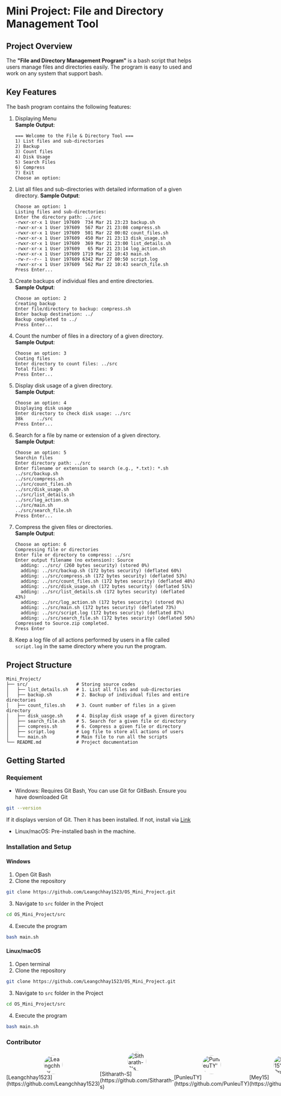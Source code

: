 # Mini Project: File and Directory Management Tool
## Project Overview
The **"File and Directory Management Program"** is a bash script that helps users manage files and directories easily. The program is easy to used and work on any system that support bash.

## Key Features
The bash program contains the following features:
1. Displaying Menu <br>
   **Sample Output**:
   ```plaintext
   === Welcome to the File & Directory Tool ===
   1) List files and sub-directories
   2) Backup
   3) Count files
   4) Disk Usage
   5) Search Files
   6) Compress
   7) Exit
   Choose an option: 
   ```
2. List all files and sub-directories with detailed information of a given directory.
   **Sample Output**:
   ```plaintext
   Choose an option: 1
   Listing files and sub-directories:
   Enter the directory path: ../src
   -rwxr-xr-x 1 User 197609  734 Mar 21 23:23 backup.sh
   -rwxr-xr-x 1 User 197609  567 Mar 21 23:08 compress.sh
   -rwxr-xr-x 1 User 197609  501 Mar 22 00:02 count_files.sh
   -rwxr-xr-x 1 User 197609  450 Mar 21 23:13 disk_usage.sh
   -rwxr-xr-x 1 User 197609  369 Mar 21 23:00 list_details.sh
   -rwxr-xr-x 1 User 197609   65 Mar 21 23:14 log_action.sh
   -rwxr-xr-x 1 User 197609 1719 Mar 22 10:43 main.sh
   -rw-r--r-- 1 User 197609 6342 Mar 27 00:50 script.log
   -rwxr-xr-x 1 User 197609  562 Mar 22 10:43 search_file.sh
   Press Enter...
   ```
3. Create backups of individual files and entire directories. <br>
   **Sample Output**:
   ```plaintext
   Choose an option: 2
   Creating backup
   Enter file/directory to backup: compress.sh
   Enter backup destination: ../
   Backup completed to ../
   Press Enter...
   ```
4. Count the number of files in a directory of a given directory. <br>
   **Sample Output**:
   ```plaintext
   Choose an option: 3
   Couting files
   Enter directory to count files: ../src
   Total files: 9
   Press Enter...
   ```
5. Display disk usage of a given directory. <br>
   **Sample Output**:
   ```plaintext
   Choose an option: 4
   Displaying disk usage
   Enter directory to check disk usage: ../src
   38k     ../src
   Press Enter...
   ```
6. Search for a file by name or extension of a given directory. <br>
   **Sample Output**:
   ```plaintext
   Choose an option: 5
   Searchin files
   Enter directory path: ../src
   Enter filename or extension to search (e.g., *.txt): *.sh
   ../src/backup.sh
   ../src/compress.sh
   ../src/count_files.sh
   ../src/disk_usage.sh
   ../src/list_details.sh
   ../src/log_action.sh
   ../src/main.sh
   ../src/search_file.sh
   Press Enter...
   ```
7. Compress the given files or directories. <br>
   **Sample Output**:
   ```plaintext
   Choose an option: 6
   Compressing file or directories
   Enter file or directory to compress: ../src
   Enter output filename (no extension): Source
     adding: ../src/ (260 bytes security) (stored 0%)
     adding: ../src/backup.sh (172 bytes security) (deflated 60%)
     adding: ../src/compress.sh (172 bytes security) (deflated 53%)
     adding: ../src/count_files.sh (172 bytes security) (deflated 48%)
     adding: ../src/disk_usage.sh (172 bytes security) (deflated 51%)
     adding: ../src/list_details.sh (172 bytes security) (deflated 43%)
     adding: ../src/log_action.sh (172 bytes security) (stored 0%)
     adding: ../src/main.sh (172 bytes security) (deflated 73%)
     adding: ../src/script.log (172 bytes security) (deflated 87%)
     adding: ../src/search_file.sh (172 bytes security) (deflated 50%)
   Compressed to Source.zip completed.
   Press Enter
   ```
8. Keep a log file of all actions performed by users in a file called `script.log` in the same directory where you run the program.

## Project Structure
```plaintext
Mini_Project/
├── src/                  # Storing source codes
│   ├── list_details.sh   # 1. List all files and sub-directories
│   ├── backup.sh         # 2. Backup of individual files and entire directories
│   ├── count_files.sh    # 3. Count number of files in a given directory
│   ├── disk_uasge.sh     # 4. Display disk usage of a given directory
│   ├── search_file.sh    # 5. Search for a given file or directory
│   ├── compress.sh       # 6. Compress a given file or directory
│   ├── script.log        # Log file to store all actions of users
│   └── main.sh           # Main file to run all the scripts
└── README.md             # Project documentation
```

## Getting Started
### Requiement
- Windows: Requires Git Bash, You can use Git for GitBash. Ensure you have downloaded Git
```bash
git --version
```
If it displays version of Git. Then it has been installed. If not, install via [Link](https://git-scm.com/)
- Linux/macOS: Pre-installed bash in the machine.
### Installation and Setup
#### Windows 
1. Open Git Bash
2. Clone the repository
```bash
git clone https://github.com/Leangchhay1523/OS_Mini_Project.git
```
3. Navigate to `src` folder in the Project
```bash
cd OS_Mini_Project/src
```
4. Execute the program
```bash
bash main.sh
```
#### Linux/macOS
1. Open terminal
2. Clone the repository
```bash
git clone https://github.com/Leangchhay1523/OS_Mini_Project.git
```
3. Navigate to `src` folder in the Project
```bash
cd OS_Mini_Project/src
```
4. Execute the program
```bash
bash main.sh
```

### Contributor
<div style="display: grid; grid-template-columns: repeat(4, 1fr);">
  <div style="display: flex; justify-content: center; align-items: center; flex-direction: column;">
    <img src="https://github.com/Leangchhay1523.png" alt="Leangchhay Profile" width="50" height="50" style="border-radius: 50%;" />
    [Leangchhay1523](https://github.com/Leangchhay1523)
  </div>
  <div style="display: flex; justify-content: center; align-items: center; flex-direction: column;">
    <img src="https://github.com/Sitharath-s.png" alt="Sitharath-S's Profile" width="50" height="50" style="border-radius: 50%;" />
    [Sitharath-S](https://github.com/Sitharath-s)
  </div>
  <div style="display: flex; justify-content: center; align-items: center; flex-direction: column;">
    <img src="https://github.com/PunleuTY.png" alt="PunleuTY's Profile" width="50" height="50" style="border-radius: 50%;" />
    [PunleuTY](https://github.com/PunleuTY)
  </div>
   <div style="display: flex; justify-content: center; align-items: center; flex-direction: column;">
    <img src="https://github.com/Mey15.png" alt="Mey15's Profile" width="50" height="50" style="border-radius: 50%;" />
    [Mey15](https://github.com/Mey15)
  </div>
</div>
